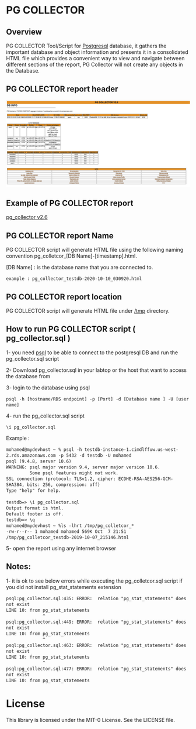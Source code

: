 # PG COLLECTOR

## Overview

PG COLLECTOR Tool/Script for [Postgresql](https://www.postgresql.org/) database, it gathers the important database and object information and presents it in a consolidated HTML file which provides a convenient way to view and navigate between different sections of the report, PG Collector will not create any objects in the Database.

## PG COLLECTOR report header 
<img src="img/pg_collector_header_V2.6.png" alt="">

## Example of PG COLLECTOR report 
[pg_collector v2.6](https://github.com/awslabs/pg-collector/blob/main/ample_reports/pg_collector_testdb-2020-10-16_021546.html )

## PG COLLECTOR report Name 
PG COLLECTOR script will generate HTML file using the following naming convention pg_colletcor_[DB Name]-[timestamp].html.

[DB Name] : is the database name that you are connected to.

```
example : pg_collector_testdb-2020-10-10_030920.html
```
## PG COLLECTOR report location 
PG COLLECTOR script will generate HTML file  under [/tmp](https://tldp.org/LDP/Linux-Filesystem-Hierarchy/html/tmp.html) directory. 

## How to run PG COLLECTOR  script ( pg_collector.sql )

1- you need [psql](https://www.postgresql.org/docs/10/app-psql.html) to be able to connect to the postgresql DB and run the pg_collector.sql script 

2- Download pg_collector.sql in your labtop or the host that want to access the database from 

3- login to the database using psql 
```
psql -h [hostname/RDS endpoint] -p [Port] -d [Database name ] -U [user name] 
```
4- run the pg_collector.sql script 

```
\i pg_collector.sql 
```

Example :

```
mohamed@mydevhost ~ % psql -h testdb-instance-1.cimdlffuw.us-west-2.rds.amazonaws.com -p 5432 -d testdb -U mohamed
psql (9.4.8, server 10.6)
WARNING: psql major version 9.4, server major version 10.6.
         Some psql features might not work.
SSL connection (protocol: TLSv1.2, cipher: ECDHE-RSA-AES256-GCM-SHA384, bits: 256, compression: off)
Type "help" for help.

testdb=> \i pg_collector.sql
Output format is html.
Default footer is off.
testdb=> \q
mohamed@mydevhost ~ %ls -lhrt /tmp/pg_colletcor_*
-rw-r--r-- 1 mohamed mohamed 569K Oct  7 21:51 /tmp/pg_colletcor_testdb-2019-10-07_215146.html

```
5-  open the report using any internet browser

## Notes:
1- it is ok to see below errors while executing the pg_colletcor.sql script if you did not install pg_stat_statements extension

```
psql:pg_collector.sql:435: ERROR:  relation "pg_stat_statements" does not exist
LINE 10: from pg_stat_statements
              ^
psql:pg_collector.sql:449: ERROR:  relation "pg_stat_statements" does not exist
LINE 10: from pg_stat_statements
              ^
psql:pg_collector.sql:463: ERROR:  relation "pg_stat_statements" does not exist
LINE 10: from pg_stat_statements
              ^
psql:pg_collector.sql:477: ERROR:  relation "pg_stat_statements" does not exist
LINE 10: from pg_stat_statements
```

# License

This library is licensed under the MIT-0 License. See the LICENSE file.